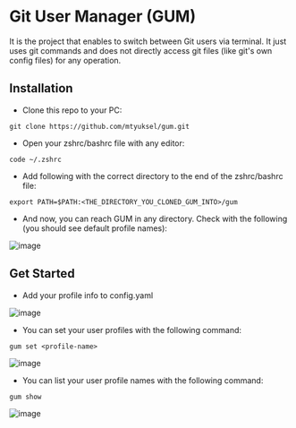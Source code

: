 # Git User Manager (GUM)

It is the project that enables to switch between Git users via terminal. It just uses git commands and does not directly access git files (like git's own config files) for any operation.

## Installation

- Clone this repo to your PC:

```git
git clone https://github.com/mtyuksel/gum.git
```

- Open your zshrc/bashrc file with any editor:

```
code ~/.zshrc
```

- Add following with the correct directory to the end of the zshrc/bashrc file:
```
export PATH=$PATH:<THE_DIRECTORY_YOU_CLONED_GUM_INTO>/gum
```

- And now, you can reach GUM in any directory. Check with the following (you should see default profile names):

![image](https://user-images.githubusercontent.com/60136172/153279599-cf39838b-8bcb-446c-914f-6613cf7c17b8.png)

## Get Started

- Add your profile info to config.yaml

![image](https://user-images.githubusercontent.com/60136172/153280373-8fe5bb4d-4071-4cf5-925f-d462824531b9.png)

- You can set your user profiles with the following command:
```
gum set <profile-name>
```
![image](https://user-images.githubusercontent.com/60136172/153279918-46d21fa6-2482-4b89-a003-6e16dbf4f8fa.png)

- You can list your user profile names with the following command:
```
gum show
```
![image](https://user-images.githubusercontent.com/60136172/153279599-cf39838b-8bcb-446c-914f-6613cf7c17b8.png)


